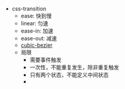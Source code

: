 - css-transition
    - ease: 快到慢
    - linear: 匀速
    - ease-in: 加速
    - ease-out: 减速
    - [cubic-bezier](http://cubic-bezier.com/)
    - 局限
        - 需要事件触发
        - 一次性，不能重复发生，除非重复触发
        - 只有两个状态，不能定义中间状态
        - 
